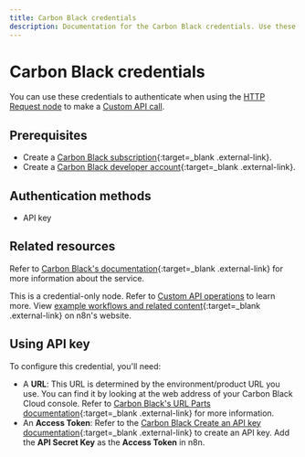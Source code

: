 ```yaml
---
title: Carbon Black credentials
description: Documentation for the Carbon Black credentials. Use these credentials to authenticate Carbon Black in n8n, a workflow automation platform.
---
```


# Carbon Black credentials

You can use these credentials to authenticate when using the [HTTP Request node](/integrations/builtin/core-nodes/n8n-nodes-base.httprequest/) to make a [Custom API call](/integrations/custom-operations/).

## Prerequisites

- Create a [Carbon Black subscription](https://www.vmware.com/products/carbon-black-cloud.html){:target=_blank .external-link}.
- Create a [Carbon Black developer account](https://developer.carbonblack.com/){:target=_blank .external-link}.

## Authentication methods

- API key

## Related resources

Refer to [Carbon Black's documentation](https://developer.carbonblack.com/reference/carbon-black-cloud/cb-defense/latest/rest-api/){:target=_blank .external-link} for more information about the service.

This is a credential-only node. Refer to [Custom API operations](/integrations/custom-operations/) to learn more. View [example workflows and related content](https://n8n.io/integrations/carbon-black/){:target=_blank .external-link} on n8n's website.

## Using API key

To configure this credential, you'll need:

- A **URL**: This URL is determined by the environment/product URL you use. You can find it by looking at the web address of your Carbon Black Cloud console. Refer to [Carbon Black's URL Parts documentation](https://developer.carbonblack.com/reference/carbon-black-cloud/authentication#the-url-parts){:target=_blank .external-link} for more information.
- An **Access Token**: Refer to the [Carbon Black Create an API key documentation](https://developer.carbonblack.com/reference/carbon-black-cloud/authentication#carbon-black-cloud-manages-identities-and-roles){:target=_blank .external-link} to create an API key. Add the **API Secret Key** as the **Access Token** in n8n.
